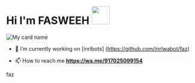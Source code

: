 
# Hi I'm FASWEEH&nbsp;<a href="Hey"><img src="https://raw.githubusercontent.com/fasweeh-fazzz/fazzz/fazzz-profile-OFFICIAL/Tools/jpeg.jpg" width="48px"></a>

![My card name](https://cardivo.vercel.app/api?name=INRL%20-%20BOT&description=Hi,%20Welcome%20To%20My%20Profile%20❤&image=https://i.imgur.com/8c7F2iS.jpg?q=tbn:ANd9GcR7aMC3bf4bg4l_nhYS2Un9FXbFYcB4T83Shjk8xSUZDh_D61LFpzbpeqLW&s=10?v=4&backgroundColor=%23ecf0f1&instagram=mhd_fasweeh&github=inrlwabots&)

- 🔭 I’m currently working on [inrlbots] (https://github.com/inrlwabot/faz)

- 📫 How to reach me **https://wa.me/917025099154**


<!---
0X-inrl-X0/0X-faz-X0 is a ✨ special ✨ repository because its `README.md` (this file) appears on your GitHub profile.
You can click the Preview link to take a look at your changes.
--->
faz
